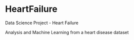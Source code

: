 # HeartFailure
Data Science Project - Heart Failure

Analysis and Machine Learning from a heart disease dataset

